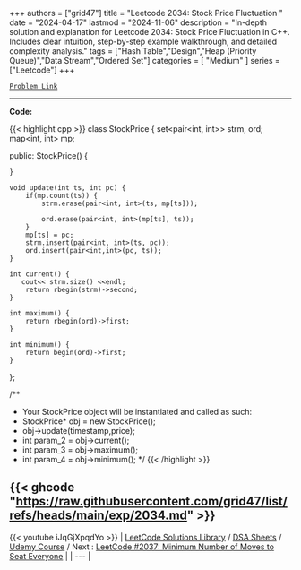 
+++
authors = ["grid47"]
title = "Leetcode 2034: Stock Price Fluctuation "
date = "2024-04-17"
lastmod = "2024-11-06"
description = "In-depth solution and explanation for Leetcode 2034: Stock Price Fluctuation  in C++. Includes clear intuition, step-by-step example walkthrough, and detailed complexity analysis."
tags = ["Hash Table","Design","Heap (Priority Queue)","Data Stream","Ordered Set"]
categories = [
    "Medium"
]
series = ["Leetcode"]
+++



[`Problem Link`](https://leetcode.com/problems/stock-price-fluctuation/description/)

---
**Code:**

{{< highlight cpp >}}
class StockPrice {
    set<pair<int, int>> strm, ord;
    map<int, int> mp;
    
public:
    StockPrice() {
        
    }
    
    void update(int ts, int pc) {
        if(mp.count(ts)) {
            strm.erase(pair<int, int>(ts, mp[ts]));

            ord.erase(pair<int, int>(mp[ts], ts));
        }
        mp[ts] = pc;
        strm.insert(pair<int, int>(ts, pc));
        ord.insert(pair<int,int>(pc, ts));
    }
    
    int current() {
       cout<< strm.size() <<endl;
        return rbegin(strm)->second;
    }
    
    int maximum() {
        return rbegin(ord)->first;
    }
    
    int minimum() {
        return begin(ord)->first;
    }
};

/**
 * Your StockPrice object will be instantiated and called as such:
 * StockPrice* obj = new StockPrice();
 * obj->update(timestamp,price);
 * int param_2 = obj->current();
 * int param_3 = obj->maximum();
 * int param_4 = obj->minimum();
 */
{{< /highlight >}}

{{< ghcode "https://raw.githubusercontent.com/grid47/list/refs/heads/main/exp/2034.md" >}}
---
{{< youtube iJqGjXpqdYo >}}
| [LeetCode Solutions Library](https://grid47.xyz/leetcode/) / [DSA Sheets](https://grid47.xyz/sheets/) / [Udemy Course](https://grid47.xyz/courses/) / Next : [LeetCode #2037: Minimum Number of Moves to Seat Everyone](https://grid47.xyz/posts/leetcode-2037-minimum-number-of-moves-to-seat-everyone-solution/) |
| --- |
